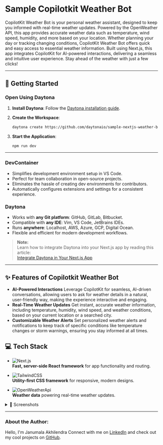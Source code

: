 # Sample Copilotkit Weather Bot

CopilotKit Weather Bot is your personal weather assistant, designed to keep you informed with real-time weather updates. Powered by the OpenWeather API, this app provides accurate weather data such as temperature, wind speed, humidity, and more based on your location. Whether planning your day or tracking changing conditions, CopilotKit Weather Bot offers quick and easy access to essential weather information. Built using Next.js, this app integrates CopilotKit for AI-powered interactions, delivering a seamless and intuitive user experience. Stay ahead of the weather with just a few clicks!

---

## 🚀 Getting Started

### Open Using Daytona

1. **Install Daytona**: Follow the [Daytona installation guide](https://www.daytona.io/docs/installation/installation/).

2. **Create the Workspace**:

   ```bash
   daytona create https://github.com/daytonaio/sample-nextjs-weather-bot.git
   ```

3. **Start the Application**:
   ```bash
   npm run dev
   ```

---
### **DevContainer**

- Simplifies development environment setup in VS Code.
- Perfect for team collaboration in open-source projects.
- Eliminates the hassle of creating dev environments for contributors.
- Automatically configures extensions and settings for a consistent experience.

### **Daytona**

- Works with **any Git platform**: GitHub, GitLab, Bitbucket.
- Compatible with **any IDE**: Vim, VS Code, JetBrains IDEs.
- Runs **anywhere**: Localhost, AWS, Azure, GCP, Digital Ocean.
- Flexible and efficient for modern development workflows.

> **Note:**  
> Learn how to integrate Daytona into your Next.js app by reading this article:  
> [Integrate Daytona in Your Next.js App](https://dev.to/janumala_akhilendra/daytona-your-projects-new-best-friend-4k5f)

---

## ✨ Features of Copilotkit Weather Bot

- **AI-Powered Interactions** Leverage CopilotKit for seamless, AI-driven conversations, allowing users to ask for weather details in a natural, user-friendly way, making the experience interactive and engaging.
- **Real-Time Weather Updates** Get instant, accurate weather information, including temperature, humidity, wind speed, and weather conditions, based on your current location or a searched city.
- **Customizable Weather Alerts** Set personalized weather alerts and notifications to keep track of specific conditions like temperature changes or storm warnings, ensuring you stay informed at all times.

## 💻 Tech Stack

- ![Next.js](https://img.shields.io/badge/Next.js-000000?style=for-the-badge&logo=nextdotjs&logoColor=white)  
  **Fast, server-side React framework** for app functionality and routing.

- ![TailwindCSS](https://img.shields.io/badge/TailwindCSS-06B6D4?style=for-the-badge&logo=tailwindcss&logoColor=white)  
  **Utility-first CSS framework** for responsive, modern designs.

- ![OpenWeatherApi](https://img.shields.io/badge/OpenWeather-007BFF?style=for-the-badge&logo=weather&logoColor=white)  
  **Weather data** powering real-time weather updates.


<details>
<summary>📸 Screenshots</summary>
   
-Copilotchat
![Screenshot (384).png](https://github.com/JanumalaAkhilendra/Akfirstproject/blob/main/Screenshot%20(384).png)
-Copilotchat
![Screenshot (383).png](https://github.com/JanumalaAkhilendra/Akfirstproject/blob/main/Screenshot%20(383).png)

</details>

---

### **About the Author:**

Hello, I'm Janumala Akhilendra
Connect with me on [LinkedIn](https://www.linkedin.com/in/akhilendra/) and check out my cool projects on [GitHub](https://github.com/JanumalaAkhilendra).
